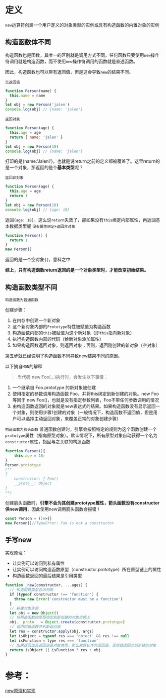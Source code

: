# 定义
`new`运算符创建一个用户定义的对象类型的实例或具有构造函数的内置对象的实例

## 构造函数体不同
构造函数也是函数，其唯一的区别就是调用方式不同，任何函数只要使用`new`操作符调用就是构造函数，而不使用`new`操作符调用的函数就是普通函数。

因此，构造函数也可以带有返回值，但是这会导致`new`的结果不同。

`无返回值`
```js
function Person(name) {
  this.name = name
}
let obj = new Person('jalen')
console.log(obj) // {name: 'jalen'}
```

`返回对象`
```js
function Person(age) {
  this.age = age
  return { name: 'jalen' }
}
let obj = new Person(18)
console.log(obj) // {name: 'jalen'}
```

打印的是{name:'Jalenl'}，也就是说return之前的定义都被覆盖了。这里return的是一个对象，那返回的是个**基本类型**呢？

`返回非对象`
```js
function Person(age) {
  this.age = age
  return 1
}
let obj = new Person(18)
console.log(obj) // {age: 18}
```
返回`{age: 18}`，这么说`return`失效了，那如果没有`this`绑定内部属性，再返回基本数据类型呢
`没有属性绑定+返回非对象`
```js
function Person() {
  return 1
}
new Person()
```
返回的是一个空对象`{}`，意料之中

**综上，只有构造函数return返回的是一个对象类型时，才能改变初始结果。**

## 构造函数类型不同
`构造函数为普通函数`

创建步骤：
1. 在内存中创建一个新对象
2. 这个新对象内部的`Prototype`特性被赋值为构造函数
3. 构造函数内部的`this`被赋值为这个新对象（即`this`指向新对象）
4. 执行构造函数内部的代码（给新对象添加属性）
5. 如果构造函数返回对象，则返回对象；否则，返回刚创建的新对象（空对象）

第五步就已经说明了构造函数不同导致new结果不同的原因。

以下摘自`MDN`的解释
>当代码 new Foo(...)执行时，会发生以下事情：
1. 一个继承自 Foo.prototype 的新对象被创建
2. 使用指定的参数调用构造函数 Foo，并将this绑定到新创建的对象。new Foo等同于 new Foo()，也就是没有指定参数列表，Foo不带任何参数调用的情况
3. 由构造函数返回的对象就是new表达式的结果。如果构造函数没有显示返回一个对象，则使用步骤1创建的对象（一般情况下，构造函数不返回值，但是用户可以选择主动返回对象，来覆盖正常的对象创建步骤）

`构造函数为箭头函数`
普通函数创建时，引擎会按照特定的规则为这个函数创建一个`prototype`属性（指向原型对象）。默认情况下，所有原型对象自动获得一个名为`constructor`属性，指回与之关联的构造函数
```js
function Person(){
    this.age = 18;
}
Person.prototype
/**
{
    constructor: ƒ Foo()
    __proto__: Object
}
**/
```
创建箭头函数时，**引擎不会为其创建prototype属性，箭头函数没有constructor供new调用**，因此使用new调用箭头函数会报错！

```js
const Person = ()=>{}
new Person()//TypeError: Foo is not a constructor
```
## 手写new
实现原理：
- 让实例可以访问到私有属性
- 让实例可以访问构造函数原型（constructor.prototype）所在原型链上的属性
- 构造函数返回的最后结果是引用类型

```js
function _new(constructor, ...ages) {
  // 构造函数类型合法判断
  if (typeof constructor !== 'function') {
    throw new Error('constructor must be a function')
  }
  // 新建对象实例
  let obj = new Object()
  // 将构造函数的原型绑定到新创建的对象实例上
  obj.__proto__ = Object.create(constructor.prototype)
  // 调用构造函数并判断返回值
  let res = constructor.apply(obj, args)
  let isObject = typeof res === 'object' && res !== null
  let isFunction = type res === 'function'
  // 如果返回值且返回值是对象类型，那么就将它作为返回值，否则就返回之前新建的对象
  return isObject || isFunction ? res : obj
}

```

# 参考：
[new原理和实现](https://juejin.cn/post/6994000994300330021?utm_source=gold_browser_extension)